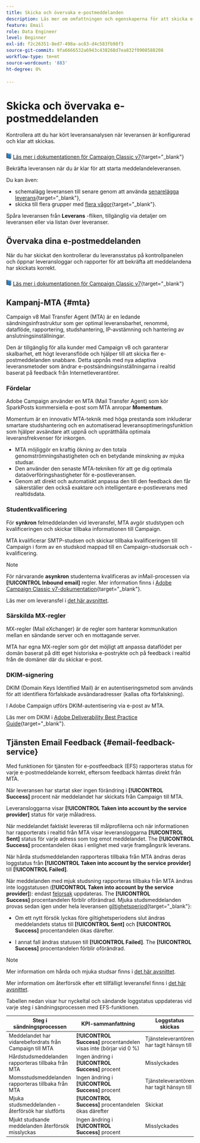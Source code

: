```yaml
---
title: Skicka och övervaka e-postmeddelanden
description: Läs mer om omfattningen och egenskaperna för att skicka e-postmeddelanden med Adobe Campaign
feature: Email
role: Data Engineer
level: Beginner
exl-id: f2c26351-8ed7-498a-ac83-d4c583fb98f3
source-git-commit: 9fa6666532a6943c438268d7ea832f0908588208
workflow-type: tm+mt
source-wordcount: '883'
ht-degree: 0%

---
```



# Skicka och övervaka e-postmeddelanden

Kontrollera att du har kört leveransanalysen när leveransen är konfigurerad och klar att skickas.

![](../assets/do-not-localize/book.png) [Läs mer i dokumentationen för Campaign Classic v7](https://experienceleague.adobe.com/docs/campaign-classic/using/sending-messages/key-steps-when-creating-a-delivery/steps-sending-the-delivery.html#confirming-delivery){target=&quot;_blank&quot;}

Bekräfta leveransen när du är klar för att starta meddelandeleveransen.

Du kan även:

* schemalägg leveransen till senare genom att använda [senarelägga leverans](https://experienceleague.adobe.com/docs/campaign-classic/using/sending-messages/key-steps-when-creating-a-delivery/steps-sending-the-delivery.html#scheduling-the-delivery-sending){target=&quot;_blank&quot;},
* skicka till flera grupper med [flera vågor](https://experienceleague.adobe.com/docs/campaign-classic/using/sending-messages/key-steps-when-creating-a-delivery/steps-sending-the-delivery.html#sending-using-multiple-waves){target=&quot;_blank&quot;}.

Spåra leveransen från **Leverans** -fliken, tillgänglig via detaljer om leveransen eller via listan över leveranser.

## Övervaka dina e-postmeddelanden

När du har skickat den kontrollerar du leveransstatus på kontrollpanelen och öppnar leveransloggar och rapporter för att bekräfta att meddelandena har skickats korrekt.

![](../assets/do-not-localize/book.png) [Läs mer i dokumentationen för Campaign Classic v7](https://experienceleague.adobe.com/docs/campaign-classic/using/sending-messages/key-steps-when-creating-a-delivery/delivery-bestpractices/track-and-monitor.html){target=&quot;_blank&quot;}


## Kampanj-MTA {#mta}

Campaign v8 Mail Transfer Agent (MTA) är en ledande sändningsinfrastruktur som ger optimal leveransbarhet, renommé, dataflöde, rapportering, studshantering, IP-avstämning och hantering av anslutningsinställningar.

Den är tillgänglig för alla kunder med Campaign v8 och garanterar skalbarhet, ett högt leveransflöde och hjälper till att skicka fler e-postmeddelanden snabbare. Detta uppnås med nya adaptiva leveransmetoder som ändrar e-postsändningsinställningarna i realtid baserat på feedback från Internetleverantörer.

### Fördelar

Adobe Campaign använder en MTA (Mail Transfer Agent) som kör SparkPosts kommersiella e-post som MTA anropar **Momentum**.

Momentum är en innovativ MTA-teknik med höga prestanda som inkluderar smartare studshantering och en automatiserad leveransoptimeringsfunktion som hjälper avsändare att uppnå och upprätthålla optimala leveransfrekvenser för inkorgen.

* MTA möjliggör en kraftig ökning av den totala genomströmningshastigheten och en betydande minskning av mjuka studsar.
* Den använder den senaste MTA-tekniken för att ge dig optimala dataöverföringshastigheter för e-postleveransen.
* Genom att direkt och automatiskt anpassa den till den feedback den får säkerställer den också exaktare och intelligentare e-postleverans med realtidsdata.

### Studentkvalificering

För **synkron** felmeddelanden vid leveransfel, MTA avgör studstypen och kvalificeringen och skickar tillbaka informationen till Campaign.

MTA kvalificerar SMTP-studsen och skickar tillbaka kvalificeringen till Campaign i form av en studskod mappad till en Campaign-studsorsak och -kvalificering.

>[!NOTE]
>
>För närvarande **asynkron** studenterna kvalificeras av inMail-processen via **[!UICONTROL Inbound email]** regler. Mer information finns i [Adobe Campaign Classic v7-dokumentation](https://experienceleague.adobe.com/docs/campaign-classic/using/sending-messages/monitoring-deliveries/understanding-delivery-failures.html#bounce-mail-qualification){target=&quot;_blank&quot;}. <!--Refer to [bounce mail qualification](delivery-failures.md#bounce-mail-qualification)-->

Läs mer om leveransfel i [det här avsnittet](delivery-failures.md).


### Särskilda MX-regler

MX-regler (Mail eXchanger) är de regler som hanterar kommunikation mellan en sändande server och en mottagande server.

MTA har egna MX-regler som gör det möjligt att anpassa dataflödet per domän baserat på ditt eget historiska e-postrykte och på feedback i realtid från de domäner där du skickar e-post.

### DKIM-signering

DKIM (Domain Keys Identified Mail) är en autentiseringsmetod som används för att identifiera förfalskade avsändaradresser (kallas ofta förfalskning).

I Adobe Campaign utförs DKIM-autentisering via e-post av MTA.

Läs mer om DKIM i [Adobe Deliverability Best Practice Guide](https://experienceleague.adobe.com/docs/deliverability-learn/deliverability-best-practice-guide/transition-process/infrastructure.html#authentication){target=&quot;_blank&quot;}.

## Tjänsten Email Feedback {#email-feedback-service}

Med funktionen för tjänsten för e-postfeedback (EFS) rapporteras status för varje e-postmeddelande korrekt, eftersom feedback hämtas direkt från MTA.

När leveransen har startat sker ingen förändring i **[!UICONTROL Success]** procent när meddelandet har skickats från Campaign till MTA.

Leveransloggarna visar **[!UICONTROL Taken into account by the service provider]** status för varje måladress.

När meddelandet faktiskt levereras till målprofilerna och när informationen har rapporterats i realtid från MTA visar leveransloggarna **[!UICONTROL Sent]** status för varje adress som tog emot meddelandet. The **[!UICONTROL Success]** procentandelen ökas i enlighet med varje framgångsrik leverans.

När hårda studsmeddelanden rapporteras tillbaka från MTA ändras deras loggstatus från **[!UICONTROL Taken into account by the service provider]** till **[!UICONTROL Failed]**<!-- and the **[!UICONTROL Bounces + errors]** percentage is increased accordingly-->.

När meddelanden med mjuk studsning rapporteras tillbaka från MTA ändras inte loggstatusen (**[!UICONTROL Taken into account by the service provider]**): endast [felorsak](delivery-failures.md#delivery-failure-reasons) uppdateras<!-- and the **[!UICONTROL Bounces + errors]** percentage is increased accordingly-->. The **[!UICONTROL Success]** procentandelen förblir oförändrad. Mjuka studsmeddelanden provas sedan igen under hela leveransen [giltighetsperiod](https://experienceleague.adobe.com/docs/campaign-classic/using/sending-messages/key-steps-when-creating-a-delivery/steps-sending-the-delivery.html#defining-validity-period){target=&quot;_blank&quot;}:

* Om ett nytt försök lyckas före giltighetsperiodens slut ändras meddelandets status till **[!UICONTROL Sent]** och **[!UICONTROL Success]** procentandelen ökas därefter.

* I annat fall ändras statusen till **[!UICONTROL Failed]**. The **[!UICONTROL Success]** <!--and **[!UICONTROL Bounces + errors]** -->procentandelen förblir oförändrad.

>[!NOTE]
>
>Mer information om hårda och mjuka studsar finns i [det här avsnittet](delivery-failures.md#delivery-failure-reasons).
>
>Mer information om återförsök efter ett tillfälligt leveransfel finns i [det här avsnittet](delivery-failures.md#retries).

Tabellen nedan visar hur nyckeltal och sändande loggstatus uppdateras vid varje steg i sändningsprocessen med EFS-funktionen.

| Steg i sändningsprocessen | KPI-sammanfattning | Loggstatus skickas |
|--- |--- |--- |
| Meddelandet har vidarebefordrats från Campaign till MTA | **[!UICONTROL Success]** procentandelen visas inte (börjar vid 0 %) | Tjänsteleverantören har tagit hänsyn till |
| Hårdstudsmeddelanden rapporteras tillbaka från MTA | Ingen ändring i **[!UICONTROL Success]** procent | Misslyckades |
| Momsstudsmeddelanden rapporteras tillbaka från MTA | Ingen ändring i **[!UICONTROL Success]** procent | Tjänsteleverantören har tagit hänsyn till |
| Mjuka studsmeddelanden - återförsök har slutförts | **[!UICONTROL Success]** procentandelen ökas därefter | Skickat |
| Mjukt studsande meddelanden återförsök misslyckas | Ingen ändring i **[!UICONTROL Success]** procent | Misslyckades |
